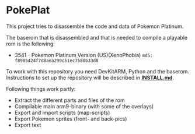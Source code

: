# PokePlat

This project tries to disassemble the code and data of Pokemon Platinum.

The baserom that is disassembled and that is needed to compile a playable rom is the following:

* 3541 - Pokemon Platinum Version (US)(XenoPhobia) `md5: f8905424f7d8aea299c51ec7580b33d8`

To work with this repository you need DevKitARM, Python and the baserom.
Instructions to set up the repository will be described in [**INSTALL.md**](INSTALL.md).

Following things work partly:
* Extract the different parts and files of the rom
* Compilable main arm9-binary (with some of the overlays)
* Export and import scripts (map-scripts)
* Export Pokemon sprites (front- and back-pics)
* Export text